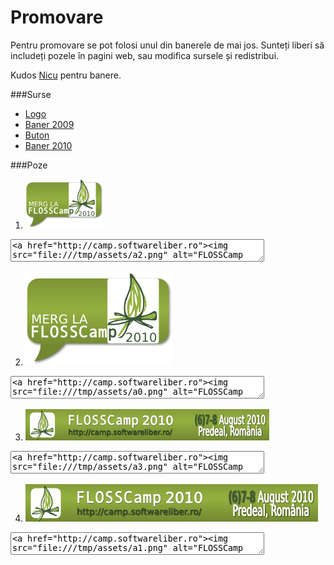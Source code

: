 Promovare
=========

Pentru promovare se pot folosi unul din banerele de mai jos.
Sunteți liberi să includeți pozele în pagini web, sau modifica sursele și redistribui.

Kudos [Nicu](http://nicubunu.blogspot.com/) pentru banere.

###Surse

* [Logo](/promo/logo/flosscamp.svg)
* [Baner 2009](/promo/banner/flosscamp_banner.svg)
* [Buton](/promo/2010/flosscamp_button.svg)
* [Baner 2010](/promo/2010/flosscamp_banner.svg)

###Poze

1. <img src="/promo/2010/png/flosscamp2010_125.png" style="border: 0" alt="" />
  <textarea style="width: 400px; height: 30px;"><a href="http://camp.softwareliber.ro"><img src="/promo/2010/png/flosscamp2010_125.png" alt="FLOSSCamp 2010"/></textarea>
2. <img src="/promo/2010/png/flosscamp2010_234.png" style="border: 0" alt="" />
  <textarea style="width: 400px; height: 30px;"><a href="http://camp.softwareliber.ro"><img src="/promo/2010/png/flosscamp2010_234.png" alt="FLOSSCamp 2010"/></textarea>
3. <img src="/promo/2010/png/flosscamp2010_390.png" style="border: 0" alt="" />
  <textarea style="width: 400px; height: 30px;"><a href="http://camp.softwareliber.ro"><img src="/promo/2010/png/flosscamp2010_390.png" alt="FLOSSCamp 2010"/></textarea>
4. <img src="/promo/2010/png/flosscamp2010_468.png" style="border: 0" alt="" />
  <textarea style="width: 400px; height: 30px;"><a href="http://camp.softwareliber.ro"><img src="/promo/2010/png/flosscamp2010_468.png" alt="FLOSSCamp 2010"/></textarea>
